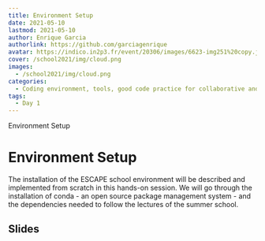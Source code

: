```yaml
---
title: Environment Setup
date: 2021-05-10
lastmod: 2021-05-10
author: Enrique Garcia
authorlink: https://github.com/garciagenrique
avatar: https://indico.in2p3.fr/event/20306/images/6623-img251%20copy.jpeg
cover: /school2021/img/cloud.png
images:
  - /school2021/img/cloud.png
categories:
  - Coding environment, tools, good code practice for collaborative and continuous developments
tags:
  - Day 1
---
```


Environment Setup

<!--more-->
<!---->

<!-- Dear instructor:
* The dates at the top of this markdown (.md) document will help order the classes in the portal.
Please, if you don't need to, do not change the one that is now.
* Take into account that there is a feature in the dates: if you use a date in the future, the class will be not visible in the portal until the date you have assigned.
* You can create dedicated folders if you need to.
* But if you simply need to add some pictures, you can use the folder ../static/img/ mentioned at the top as /school2021/img/
-->

<!---->

# Environment Setup

The installation of the ESCAPE school environment will be described and implemented from scratch in this hands-on session. 
We will go through the installation of conda - an open source package management system - and the dependencies needed to 
follow the lectures of the summer school.

## Slides

<object data="https://indico.in2p3.fr/event/20306/contributions/94709/attachments/64620/89713/20210607_eschool21_Environment_setup.pdf" type="application/pdf" width="100%" height="550px">
    <embed src="https://indico.in2p3.fr/event/20306/contributions/94709/attachments/64620/89713/20210607_eschool21_Environment_setup.pdf">    
    </embed>
</object>
